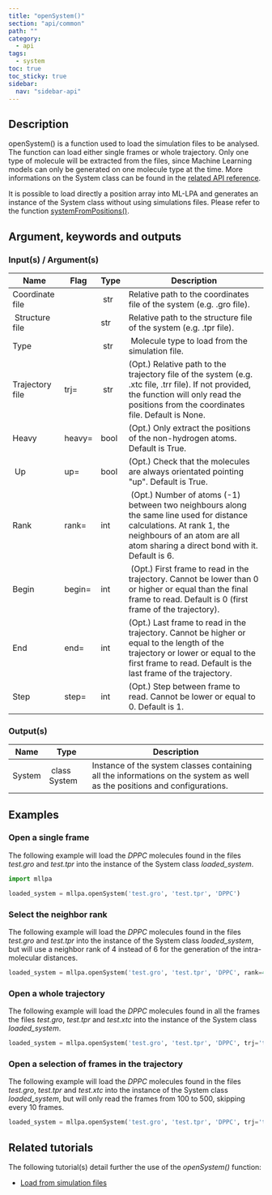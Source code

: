 ```yaml
---
title: "openSystem()"
section: "api/common"
path: ""
category:
  - api
tags:
  - system
toc: true
toc_sticky: true
sidebar:
  nav: "sidebar-api"
---
```


## Description

openSystem() is a function used to load the simulation files to be analysed.  The function can load either single frames or whole trajectory. Only one type of molecule will be extracted from the files, since Machine Learning models can only be generated on one molecule type at the time. More informations on the System class can be found in the [related API reference](/mllpa/documentation/api/classes/system/).

It is possible to load directly a position array into ML-LPA and generates an instance of the System class without using simulations files. Please refer to the function [systemFromPositions()](/mllpa/documentation/api/advanced/systemfrompositions/).

## Argument, keywords and outputs

### Input(s) / Argument(s)

| Name | Flag | Type | Description|
|---|---|---|---|
| Coordinate file | | str | Relative path to the coordinates file of the system (e.g. .gro file). |
| Structure file | | str | Relative path to the structure file of the system (e.g. .tpr file). |
| Type | | str | Molecule type to load from the simulation file. |
| Trajectory file | trj= | str | (Opt.) Relative path to the trajectory file of the system (e.g. .xtc file, .trr file). If not provided, the function will only read the positions from the coordinates file. Default is None. |
| Heavy | heavy= | bool | (Opt.) Only extract the positions of the non-hydrogen atoms. Default is True. |
| Up | up= | bool | (Opt.) Check that the molecules are always orientated pointing "up". Default is True. |
| Rank | rank= | int | (Opt.) Number of atoms (-1) between two neighbours along the same line used for distance calculations. At rank 1, the neighbours of an atom are all atom sharing a direct bond with it. Default is 6. |
| Begin | begin= | int | (Opt.) First frame to read in the trajectory. Cannot be lower than 0 or higher or equal than the final frame to read. Default is 0 (first frame of the trajectory). |
| End | end= | int | (Opt.) Last frame to read in the trajectory. Cannot be higher or equal to the length of the trajectory or lower or equal to the first frame to read. Default is the last frame of the trajectory. |
| Step | step= | int | (Opt.) Step between frame to read. Cannot be lower or equal to 0. Default is 1. |

### Output(s)

| Name | Type | Description|
|---|---|---|
| System | class System | Instance of the system classes containing all the informations on the system as well as the positions and configurations. |

## Examples

### Open a single frame

The following example will load the *DPPC* molecules found in the files *test.gro* and *test.tpr* into the
instance of the System class *loaded_system*.

```python
import mllpa

loaded_system = mllpa.openSystem('test.gro', 'test.tpr', 'DPPC')
```

### Select the neighbor rank

The following example will load the *DPPC* molecules found in the files *test.gro* and *test.tpr* into the
instance of the System class *loaded_system*, but will use a neighbor rank of 4 instead of 6
for the generation of the intra-molecular distances.

```python
loaded_system = mllpa.openSystem('test.gro', 'test.tpr', 'DPPC', rank=4)
```

### Open a whole trajectory

The following example will load the *DPPC* molecules found in all the frames the files *test.gro*, *test.tpr* and *test.xtc* into the
instance of the System class *loaded_system*.

```python
loaded_system = mllpa.openSystem('test.gro', 'test.tpr', 'DPPC', trj='test.xtc')
```

### Open a selection of frames in the trajectory

The following example will load the *DPPC* molecules found in the files *test.gro*, *test.tpr* and *test.xtc* into the
instance of the System class *loaded_system*, but will only read the frames from 100 to 500, skipping every 10 frames.

```python
loaded_system = mllpa.openSystem('test.gro', 'test.tpr', 'DPPC', trj='test.xtc', begin = 100, end = 500, step=10)
```

## Related tutorials

The following tutorial(s) detail further the use of the *openSystem()* function:

* [Load from simulation files](/mllpa/documentation/tutorials/loading-files/1-simulation-files/)
